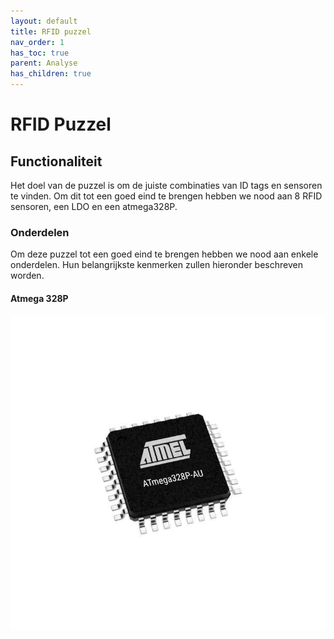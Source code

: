 ```yaml
---
layout: default
title: RFID puzzel
nav_order: 1
has_toc: true
parent: Analyse
has_children: true
---
```


# RFID Puzzel

## Functionaliteit

Het doel van de puzzel is om de juiste combinaties van ID tags en sensoren te vinden. Om dit tot een goed eind te brengen hebben we nood aan 8 RFID sensoren, een LDO en een atmega328P.

### Onderdelen

Om deze puzzel tot een goed eind te brengen hebben we nood aan enkele onderdelen. Hun belangrijkste kenmerken zullen hieronder beschreven worden.

#### Atmega 328P

![Atmega Image](../Images/atmegaimage.png)